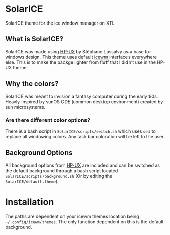# SolarICE
SolarICE theme for the ice window manager on X11.

## What is SolarICE?
SolarICE was made using [HP-UX](https://github.com/stephaneLabs/nIceCDE) by Stéphane Lassalvy as a base for windows design. This theme uses default [icewm](https://github.com/ice-wm/icewm) interfaces everywhere else. This is to make the packge lighter from fluff that I didn't use in the HP-UX theme.

## Why the colors?
SolarICE was meant to invision a fantasy computer during the early 90s. Heavly inspired by sunOS CDE (common desktop environment) created by sun microsystems.

### Are there different color options?
There is a bash script in `SolarICE/scripts/switch.sh` which uses `sed` to replace all windowing colors. Any task bar coloration will be left to the user.

## Background Options
All background options from [HP-UX](https://github.com/stephaneLabs/nIceCDE) are included and can be switched as the default background through a bash script located `SolarICE/scripts/background.sh` (Or by editing the `SolarICE/default.theme`).

# Installation
The paths are dependent on your icewm themes location being `~/.config/icewm/themes`. The only function dependent on this is the default background.